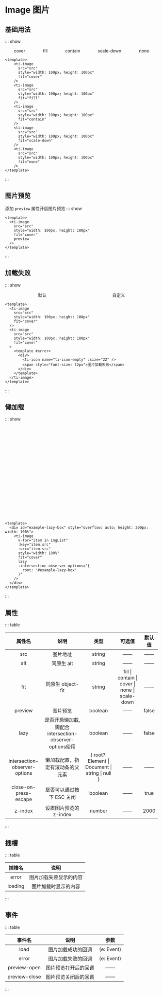 <script setup>
const Src = "https://pic.jitudisk.com/public/2022/10/13/6e80843c89569.jpg"

const imgList = [
  {
    src: Src
  },
  {
    src: "https://pic.jitudisk.com/public/2022/10/14/68ebefa9903f9.webp"
  },
  {
    src: "https://pic.jitudisk.com/public/2022/10/13/01b1e3acadfd2.webp"
  },
  {
    src: "https://pic.jitudisk.com/public/2022/10/13/20336a754d567.webp"
  }
]
</script>

<style scoped lang="scss">
.ti-image-example {
  width: 100%;
  display: flex;
  flex-wrap: wrap;
  justify-content: space-around;
  .ti-image-example-item {
    text-align: center;
    span {
      font-size: 14px;
      display: block;
    }
  }
}
</style>

# Image 图片

## 基础用法
::: show
<div class="ti-image-example">
  <div class="ti-image-example-item">
    <ti-image
      :src="Src"
      style="width: 100px; height: 100px"
      fit="cover"
    />
    <span>cover</span>
  </div>
  <div class="ti-image-example-item">
    <ti-image
      :src="Src"
      style="width: 100px; height: 100px"
      fit="fill"
    />
    <span>fill</span>
  </div>
  <div class="ti-image-example-item">
    <ti-image
      :src="Src"
      style="width: 100px; height: 100px"
      fit="contain"
    />
    <span>contain</span>
  </div>
  <div class="ti-image-example-item">
    <ti-image
      :src="Src"
      style="width: 100px; height: 100px"
      fit="scale-down"
    />
    <span>scale-down</span>
  </div>
  <div class="ti-image-example-item">
    <ti-image
      :src="Src"
      style="width: 100px; height: 100px"
      fit="none"
    />
    <span>none</span>
  </div>
</div>

``` vue
<template>
    <ti-image
      src="src"
      style="width: 100px; height: 100px"
      fit="cover"
    />
    <ti-image
      src="src"
      style="width: 100px; height: 100px"
      fit="fill"
    />
    <ti-image
      src="src"
      style="width: 100px; height: 100px"
      fit="contain"
    />
    <ti-image
      src="src"
      style="width: 100px; height: 100px"
      fit="scale-down"
    />
    <ti-image
      src="src"
      style="width: 100px; height: 100px"
      fit="none"
    />
</template>
```
:::

## 图片预览
添加 `preview` 属性开启图片预览
::: show
<ti-image
  :src="Src"
  style="width: 100px; height: 100px"
  fit="cover"
  preview
/>

``` vue
<template>
  <ti-image
    src="src"
    style="width: 100px; height: 100px"
    fit="cover"
    preview
  />
</template>
```
:::

## 加载失败
::: show
<div class="ti-image-example">
  <div class="ti-image-example-item">
    <ti-image
      src="#"
      style="width: 100px; height: 100px"
      fit="cover"
    />
    <span>默认</span>
  </div>
  <div class="ti-image-example-item">
    <ti-image
      src="#"
      style="width: 100px; height: 100px"
      fit="cover"
    >
      <template #error>
        <div>
          <ti-icon name="ti-icon-empty" :size="22" />
          <span style="font-size: 12px">图片加载失败</span>
        </div>
      </template>
    </ti-image>
    <span>自定义</span>
  </div>
</div>

``` vue
<template>
  <ti-image
    src="src"
    style="width: 100px; height: 100px"
    fit="cover"
  />
  <ti-image
    src="src"
    style="width: 100px; height: 100px"
    fit="cover"
  >
    <template #error>
      <div>
        <ti-icon name="ti-icon-empty" :size="22" />
        <span style="font-size: 12px">图片加载失败</span>
      </div>
    </template>
  </ti-image>
</template>
```
:::

## 懒加载
::: show
<div id="example-lazy-box" style="overflow: auto; height: 300px; width: 100%">
<ti-image
  v-for="item in imgList"
  :key="item.src"
  :src="item.src"
  style="width: 100%"
  fit="cover"
  lazy
  :intersection-observer-options="{
    root: '#example-lazy-box'
  }"
/>
</div>

``` vue
<template>
  <div id="example-lazy-box" style="overflow: auto; height: 300px; width: 100%">
    <ti-image
      v-for="item in imgList"
      :key="item.src"
      :src="item.src"
      style="width: 100%"
      fit="cover"
      lazy
      :intersection-observer-options="{
        root: '#example-lazy-box'
      }"
    />
  </div>
</template>
```
:::

## 属性

::: table

| 属性名  | 说明  | 类型 | 可选值 | 默认值 |
| :----: | :----: | :----: | :----: | :----: |
| src | 图片地址 | string | —— | —— |
| alt | 同原生 alt | string | —— | —— |
| fit | 同原生 object-fit | string | fill \| contain \| cover \| none \| scale-down | —— |
| preview | 图片预览 | boolean | —— | false |
| lazy | 是否开启懒加载, 需配合intersection-observer-options使用 | boolean | —— | false |
| intersection-observer-options | 懒加载配置，指定有滚动条的父元素 | \{ root?: Element \| Document \| string \| null \} | —— | —— |
| close-on-press-escape | 是否可以通过按下 ESC 关闭  | boolean | —— | true |
| z-index | 设置图片预览的 z-index	 | number | —— | 2000 |

:::

## 插槽

::: table

| 插槽名  | 说明  |
| :----: | :----: |
| error | 图片加载失败显示的内容 |
| loading | 图片加载时显示的内容 |

:::

## 事件
::: table

| 事件名  | 说明  | 参数 |
| :----: | :----: | :----: |
| load | 图片加载成功的回调 | (e: Event) |
| error | 图片加载失败的回调 | (e: Event) |
| preview-open | 图片预览打开后的回调 | —— |
| preview-close | 图片预览关闭后的回调 | —— |

:::